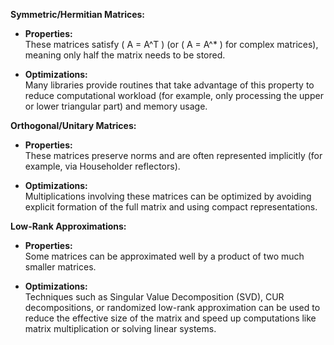 
**Symmetric/Hermitian Matrices:**  
- **Properties:**  
  These matrices satisfy \( A = A^T \) (or \( A = A^* \) for complex matrices), meaning only half the matrix needs to be stored.
  
- **Optimizations:**  
  Many libraries provide routines that take advantage of this property to reduce computational workload (for example, only processing the upper or lower triangular part) and memory usage.

**Orthogonal/Unitary Matrices:**  
- **Properties:**  
  These matrices preserve norms and are often represented implicitly (for example, via Householder reflectors).
  
- **Optimizations:**  
  Multiplications involving these matrices can be optimized by avoiding explicit formation of the full matrix and using compact representations.

**Low-Rank Approximations:**  
- **Properties:**  
  Some matrices can be approximated well by a product of two much smaller matrices.
  
- **Optimizations:**  
  Techniques such as Singular Value Decomposition (SVD), CUR decompositions, or randomized low-rank approximation can be used to reduce the effective size of the matrix and speed up computations like matrix multiplication or solving linear systems.